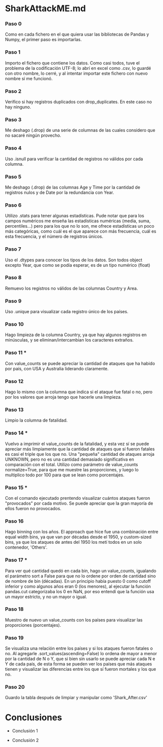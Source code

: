 SharkAttackME.md
======


### Paso 0

Como en cada fichero en el que quiera usar las bibliotecas de Pandas y Numpy, el primer paso es importarlas.

### Paso 1

Importo el fichero que contiene los datos. Como casi todos, tuve el problema de la codificación UTF-8; lo abrí en excel como .csv, lo guardé con otro nombre, lo cerré, y al intentar importar este fichero con nuevo nombre sí me funcionó.

### Paso 2

Verifico si hay registros duplicados con drop_duplicates. En este caso no hay ninguno.

### Paso 3

Me deshago (.drop) de una serie de columnas de las cuales considero que no sacaré ningún provecho.

### Paso 4

Uso .isnull para verificar la cantidad de registros no válidos por cada columna.

### Paso 5

Me deshago (.drop) de las columnas Age y Time por la cantidad de registros nulos y de Date por la redundancia con Year.

### Paso 6

Utilizo .stats para tener algunas estadísticas. Pude notar que para los campos numéricos me enseña las estadísticas numéricas (media, suma, percentiles...) pero para los que no lo son, me ofrece estadísticas un poco más categóricas, como cuál es el que aparece con más frecuencia, cuál es esta frecuencia, y el número de registros únicos.

### Paso 7

Uso el .dtypes para conocer los tipos de los datos. Son todos object excepto Year, que como se podía esperar, es de un tipo numérico (float)

### Paso 8

Remuevo los registros no válidos de las columnas Country y Area.

### Paso 9

Uso .unique para visualizar cada registro único de los países.

### Paso 10

Hago limpieza de la columna Country, ya que hay algunos registros en minúsculas, y se eliminan/intercambian los caracteres extraños.

### Paso 11 *

Con value_counts se puede apreciar la cantidad de ataques que ha habido por país, con USA y Australia liderando claramente.

### Paso 12

Hago lo mismo con la columna que indica si el ataque fue fatal o no, pero por los valores que arroja tengo que hacerle una limpieza.

### Paso 13

Limpio la columna de fatalidad.

### Paso 14 *

Vuelvo a imprimir el value_counts de la fatalidad, y esta vez sí se puede apreciar más limpiamente que la cantidad de ataques que sí fueron fatales es casi el triple que los que no. Una "pequeña" cantidad de ataques arroja UNKNOWN, pero no es una cantidad demasiado significativa en comparación con el total. Utilizo como parámetro de value_counts normalize=True, para que me muestre las proporciones, y luego lo multiplico todo por 100 para que se lean como porcentajes.

### Paso 15 *

Con el comando ejecutado prentendo visualizar cuántos ataques fueron "provocados" por cada motivo. Se puede apreciar que la gran mayoría de ellos fueron no provocados.

### Paso 16

Hago binning con los años. El approach que hice fue una combinación entre equal width bins, ya que van por décadas desde el 1950, y custom-sized bins, ya que los ataques de antes del 1950 los metí todos en un solo contenedor, 'Others'.

### Paso 17 *

Para ver qué cantidad quedó en cada bin, hago un value_counts, igualando el parámetro sort a False para que no lo ordene por orden de cantidad sino de nombre de bin (décadas). En un principio había puesto 0 como cutoff inferior y como algunos años eran 0 (los menores), al ejecutar la función pandas.cut categorizaba los 0 en NaN, por eso entendí que la función usa un mayor estricto, y no un mayor o igual.

### Paso 18

Muestro de nuevo un value_counts con los países para visualizar las proporciones (porcentajes).

### Paso 19

Se visualiza una relación entre los países y si los ataques fueron fatales o no. Al agregarle .sort_values(ascending=False) lo ordena de mayor a menor por la cantidad de N o Y, que si bien sin usarlo se puede apreciar cada N e Y de cada país, de esta forma se pueden ver los países que más ataques tienen y visualizar las diferencias entre los que sí fueron mortales y los que no. 

### Paso 20 

Guardo la tabla después de limpiar y manipular como 'Shark_After.csv'




Conclusiones
======


* Conclusión 1

* Conclusión 2
